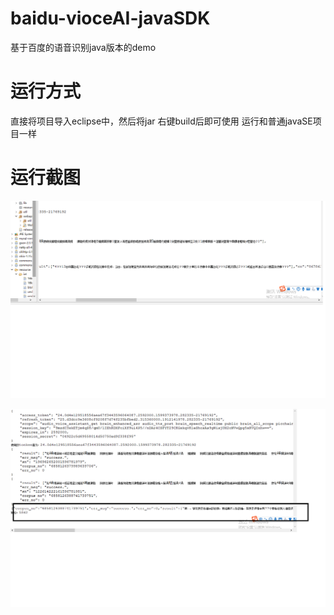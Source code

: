 # baidu-vioceAI-javaSDK
基于百度的语音识别java版本的demo


# 运行方式
直接将项目导入eclipse中，然后将jar 右键build后即可使用
运行和普通javaSE项目一样

# 运行截图

![image](https://github.com/Ma-Tao007/baidu-vioceAI-javaSDK/blob/master/image/%E7%BB%93%E6%9E%9C2.png)

![image](https://github.com/Ma-Tao007/baidu-vioceAI-javaSDK/blob/master/image/%E8%AF%AD%E9%9F%B3%E8%AF%86%E5%88%AB%E7%BB%93%E6%9E%9C.png)
